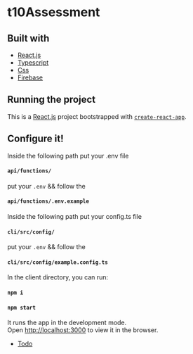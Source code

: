 # t10Assessment


## Built with
* [React.js](https://reactjs.org/)
* [Typescript](https://www.typescriptlang.org/)
* [Css](https://www.css.org//)
* [Firebase](https://firebase.google.com/)


## Running the project
This is a [React.js](https://reactjs.org/) project bootstrapped with [`create-react-app`](https://reactjs.org/docs/create-a-new-react-app.html).

## Configure it!
Inside the following path put your .env file
#### `api/functions/`
put your `.env` && follow the 
#### `api/functions/.env.example`

Inside the following path put your config.ts file
#### `cli/src/config/`
put your `.env` && follow the 
#### `cli/src/config/example.config.ts`

In the client directory, you can run:
#### `npm i`
#### `npm start`

It runs the app in the development mode.<br />
Open [http://localhost:3000](http://localhost:3000) to view it in the browser. 

* [Todo](https://github.com/Guilherme-del/t10Assessment/issues)

